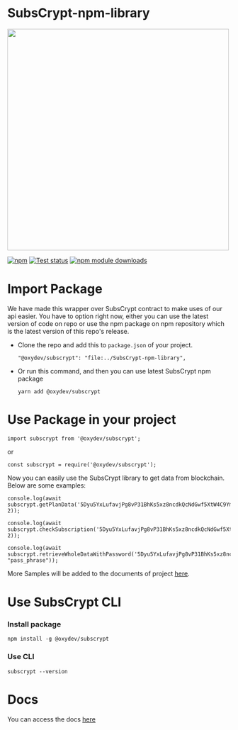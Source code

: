 # SubsCrypt-npm-library
<img src="https://oxydev.github.io/SubsCrypt-docs/images/logo.jpg" width="500">

[![npm](https://img.shields.io/npm/v/@oxydev/subscrypt.svg)](https://www.npmjs.com/package/@oxydev/subscrypt)
[![Test status](https://github.com/oxydev/SubsCrypt-npm-library/actions/workflows/node.js.yml/badge.svg)](https://github.com/oxydev/SubsCrypt-npm-library/actions/workflows/node.js.yml)
[![npm module downloads](https://badgen.net/npm/dt/@oxydev/subscrypt)](https://www.npmjs.com/package/@oxydev/subscrypt)
# Import Package
We have made this wrapper over SubsCrypt contract to make uses of our api easier. 
You have to option right now, either you can use the latest version of code on repo or use the npm package on npm repository which is the latest version of this repo's release.
* Clone the repo and add this to `package.json` of your project.
    ```
    "@oxydev/subscrypt": "file:../SubsCrypt-npm-library",
    ```
* Or run this command, and then you can use latest SubsCrypt npm package 
    ```
    yarn add @oxydev/subscrypt
    ``` 
# Use Package in your project
```
import subscrypt from '@oxydev/subscrypt';
```
or
```
const subscrypt = require('@oxydev/subscrypt');
```
Now you can easily use the SubsCrypt library to get data from blockchain. Below are some examples:
```
console.log(await subscrypt.getPlanData('5Dyu5YxLufavjPg8vP31BhKs5xz8ncdkQcNdGwf5XtW4C9Ym', 2));

console.log(await subscrypt.checkSubscription('5Dyu5YxLufavjPg8vP31BhKs5xz8ncdkQcNdGwf5XtW4C9Ym','5Dyu5YxLufavjPg8vP31BhKs5xz8ncdkQcNdGwf5XtW4C9Ym', 2));

console.log(await subscrypt.retrieveWholeDataWithPassword('5Dyu5YxLufavjPg8vP31BhKs5xz8ncdkQcNdGwf5XtW4C9Ym',"token", "pass_phrase"));
```
More Samples will be added to the documents of project [here](https://oxydev.github.io/SubsCrypt-docs/#/).

# Use SubsCrypt CLI

### Install package
```
npm install -g @oxydev/subscrypt
```
### Use CLI
```
subscrypt --version
```
# Docs
You can access the docs [here](/docs)
